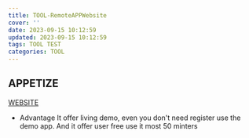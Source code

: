 ```yaml
---
title: TOOL-RemoteAPPWebsite
cover: ''
date: 2023-09-15 10:12:59
updated: 2023-09-15 10:12:59
tags: TOOL TEST
categories: TOOL
---
```


## APPETIZE
[WEBSITE](https://appetize.io/)
- Advantage
  It offer living demo, even you don't need register use the demo app.
  And it offer user free use it most 50 minters
## 